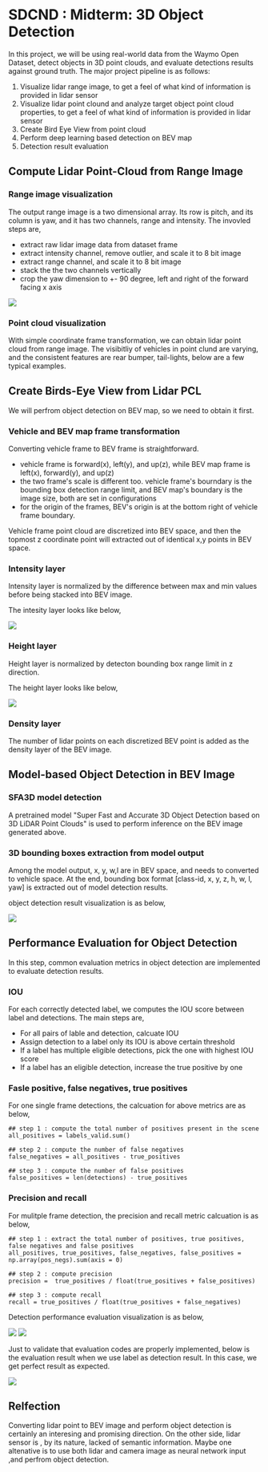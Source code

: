 
# SDCND : Midterm: 3D Object Detection


In this project, we will be using real-world data from the Waymo Open Dataset, detect objects in 3D point clouds, and evaluate detections results against ground truth. The major project pipeline is as follows:

1. Visualize lidar range image, to get a feel of what kind of information is provided in lidar sensor  
2. Visualize lidar point clound and analyze target object point cloud properties, to get a feel of what kind of information is provided in lidar sensor  
3. Create Bird Eye View from point cloud  
4. Perform deep learning based detection on BEV map  
5. Detection result evaluation  


## Compute Lidar Point-Cloud from Range Image

### Range image visualization

The output range image is a two dimensional array. Its row is pitch, and its column is yaw, and it has two channels, range and intensity. The invovled steps are,  

* extract raw lidar image data from dataset frame  
* extract intensity channel, remove outlier, and scale it to 8 bit image  
* extract range channel, and scale it to 8 bit image  
* stack the the two channels vertically  
* crop the yaw dimension to +- 90 degree, left and right of the forward facing x axis  


<img src="img/range_image.png"/>


### Point cloud visualization

With simple coordinate frame transformation, we can obtain lidar point cloud from range image. The visibitliy of vehicles in point clund are varying, and the consistent features are rear bumper, tail-lights, below are a few typical examples.




## Create Birds-Eye View from Lidar PCL

We will perfrom object detection on BEV map, so we need to obtain it first.

### Vehicle and BEV map frame transformation

Converting vehicle frame to BEV frame is straightforward.   
* vehicle frame is forward(x), left(y), and up(z), while BEV map frame is left(x), forward(y), and up(z)  
* the two frame's scale is different too. vehicle frame's bourndary  is the bounding box detection range limit, and BEV map's boundary is the image size, both are set in configurations  
* for the origin of the frames, BEV's origin is at the bottom right of vehicle frame boundary.  

Vehicle frame point cloud are discretized into BEV space, and then the topmost z coordinate point will extracted out of identical x,y points in BEV space.

### Intensity layer

Intensity layer is normalized by the difference between max and min values before being stacked into BEV image.  

The intesity layer looks like below,  

<img src="img/intensity_layer_BEV.png"/>
  

### Height layer
Height layer is normalized by detecton bounding box range limit in z direction.

The height layer looks like below,  

<img src="img/height_layer_BEV.png"/>


### Density layer

The number of lidar points on each discretized BEV point is added as the density layer of the BEV image.


## Model-based Object Detection in BEV Image
### SFA3D model detection

A pretrained model "Super Fast and Accurate 3D Object Detection based on 3D LiDAR Point Clouds" is used to perform inference on the BEV image generated above. 

### 3D bounding boxes extraction from model output

Among the model output, x, y, w,l are in BEV space, and needs to converted to vehicle space. At the end,  bounding box format [class-id, x, y, z, h, w, l, yaw] is extracted out of model detection results.


object detection result visualization is as below,

<img src="img/detection_result_viz.png"/>


## Performance Evaluation for Object Detection

In this step, common evaluation metrics in object detection are implemented to evaluate detection results.

### IOU

For each correctly detected label, we computes the IOU score between label and detections. The main steps are,

* For all pairs of lable and detection, calcuate IOU
* Assign detection to a label only its IOU is above certain threshold
* If a label has multiple eligible detections, pick the one with highest IOU score
* If a label has an eligible detection, increase the true positive by one


### Fasle positive, false negatives, true positives

For one single frame detections, the calcuation for above metrics are as below,  

```
## step 1 : compute the total number of positives present in the scene
all_positives = labels_valid.sum()

## step 2 : compute the number of false negatives
false_negatives = all_positives - true_positives

## step 3 : compute the number of false positives
false_positives = len(detections) - true_positives
```

### Precision and recall

For mulitple frame detection, the precision and recall metric calcuation is as below,

```
## step 1 : extract the total number of positives, true positives, false negatives and false positives
all_positives, true_positives, false_negatives, false_positives = np.array(pos_negs).sum(axis = 0)

## step 2 : compute precision
precision =  true_positives / float(true_positives + false_positives)

## step 3 : compute recall 
recall = true_positives / float(true_positives + false_negatives)
```

Detection performance evaluation visualization is as below,

<img src="img/performance_use_detection_1.png"/>

<img src="img/performance_use_detection_2.png"/>

Just to validate that evaluation codes are properly implemented, below is the evaluation result when we use label as detection result. In this case, we get perfect result as expected.

<img src="img/performance_use_label.png"/>


## Relfection

Converting lidar point to BEV image and perform object detection is certainly an interesing and promising direction. On the other side, lidar sensor is , by its nature, lacked of semantic information. Maybe one altenative is to use both lidar and camera image as neural network input ,and perfrom object detection.

